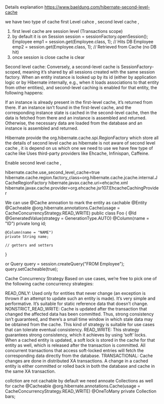 Details explanation https://www.baeldung.com/hibernate-second-level-cache 

we have two type of cache  first Level cahce , second level cache , 

1. first level cache are session level (Transactions scope)
2. by default it is on
   Session session = sessionFactory.openSession();
   Employee emp1 = session.get(Employee.class, 1); // Hits DB
   Employee emp2 = session.get(Employee.class, 1); // Retrieved from Cache (no DB hit)
3. once session is close cache is clear 


Second level cache:
Conversely, a second-level cache is SessionFactory-scoped, meaning it’s shared by all sessions created with the same session factory. When an entity instance is looked up by its id (either by application logic or by Hibernate internally, e.g., when it loads associations to that entity from other entities), and second-level caching is enabled for that entity, the following happens:

If an instance is already present in the first-level cache, it’s returned from there.
If an instance isn’t found in the first-level cache, and the corresponding instance state is cached in the second-level cache, then the data is fetched from there and an instance is assembled and returned.
Otherwise, the necessary data are loaded from the database and an instance is assembled and returned.

Hibernate provide the org.hibernate.cache.spi.RegionFactory    which store all the details of second level cache 
as hibernate is not aware of second level cache  , it is depend on us which one we need to use 
we have few type of cache like
Uses third-party providers like Ehcache, Infinispan, Caffeine.



Enable second level cache ,

hibernate.cache.use_second_level_cache=true
hibernate.cache.region.factory_class=org.hibernate.cache.jcache.internal.JCacheRegionFactory
hibernate.javax.cache.uri=ehcache.xml
hibernate.javax.cache.provider=org.ehcache.jsr107.EhcacheCachingProvider



We can use @Cache annoation to mark the entity as cachable
@Entity
@Cacheable
@org.hibernate.annotations.Cache(usage = CacheConcurrencyStrategy.READ_WRITE)
public class Foo {
@Id
@GeneratedValue(strategy = GenerationType.AUTO)
@Column(name = "ID")
private long id;

    @Column(name = "NAME")
    private String name;
    
    // getters and setters
}

or
Query query = session.createQuery("FROM Employee");
query.setCacheable(true);



Cache Concurrency Strategy
Based on use cases, we’re free to pick one of the following cache concurrency strategies:

READ_ONLY: Used only for entities that never change (an exception is thrown if an attempt to update such an entity is made). It’s very simple and performative. It’s suitable for static reference data that doesn’t change.
NONSTRICT_READ_WRITE: Cache is updated after the transaction that changed the affected data has been committed. Thus, strong consistency isn’t guaranteed, and there’s a small time window in which stale data may be obtained from the cache. This kind of strategy is suitable for use cases that can tolerate eventual consistency.
READ_WRITE: This strategy guarantees strong consistency, which it achieves by using ‘soft’ locks. When a cached entity is updated, a soft lock is stored in the cache for that entity as well, which is released after the transaction is committed. All concurrent transactions that access soft-locked entries will fetch the corresponding data directly from the database.
TRANSACTIONAL: Cache changes are done in distributed XA transactions. A change in a cached entity is either committed or rolled back in both the database and cache in the same XA transaction.


collction are not cachable by default we need annoate Collections as well for cache
@Cacheable
@org.hibernate.annotations.Cache(usage = CacheConcurrencyStrategy.READ_WRITE)
@OneToMany
private Collection<Bar> bars;

